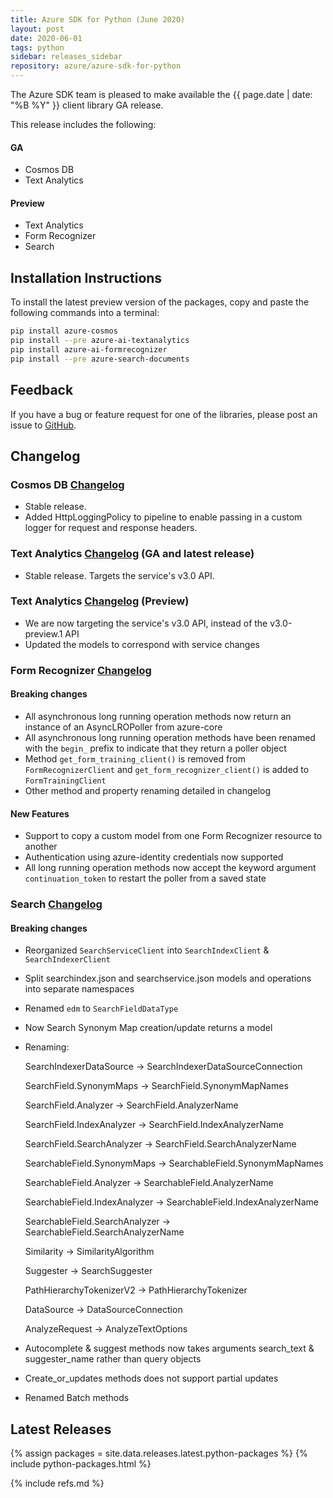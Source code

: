 ```yaml
---
title: Azure SDK for Python (June 2020)
layout: post
date: 2020-06-01
tags: python
sidebar: releases_sidebar
repository: azure/azure-sdk-for-python
---
```


The Azure SDK team is pleased to make available the {{ page.date | date: "%B %Y" }} client library GA release.

This release includes the following:

#### GA

- Cosmos DB
- Text Analytics

#### Preview

- Text Analytics
- Form Recognizer
- Search

## Installation Instructions

To install the latest preview version of the packages, copy and paste the following commands into a terminal:

```bash
pip install azure-cosmos
pip install --pre azure-ai-textanalytics
pip install azure-ai-formrecognizer
pip install --pre azure-search-documents
```

## Feedback

If you have a bug or feature request for one of the libraries, please post an issue to [GitHub](https://github.com/azure/azure-sdk-for-python/issues).

## Changelog

### Cosmos DB [Changelog](https://github.com/Azure/azure-sdk-for-python/blob/master/sdk/cosmos/azure-cosmos/CHANGELOG.md)

- Stable release.
- Added HttpLoggingPolicy to pipeline to enable passing in a custom logger for request and response headers.

### Text Analytics [Changelog](https://github.com/Azure/azure-sdk-for-python/blob/master/sdk/textanalytics/azure-ai-textanalytics/CHANGELOG.md#100-2020-06-09) (GA and latest release)
- Stable release. Targets the service's v3.0 API.

### Text Analytics [Changelog](https://github.com/Azure/azure-sdk-for-python/blob/master/sdk/textanalytics/azure-ai-textanalytics/CHANGELOG.md#100b6-2020-05-27) (Preview)

- We are now targeting the service's v3.0 API, instead of the v3.0-preview.1 API
- Updated the models to correspond with service changes

### Form Recognizer [Changelog](https://github.com/Azure/azure-sdk-for-python/blob/master/sdk/formrecognizer/azure-ai-formrecognizer/CHANGELOG.md#100b3-2020-06-10)

#### Breaking changes

- All asynchronous long running operation methods now return an instance of an AsyncLROPoller from azure-core
- All asynchronous long running operation methods have been renamed with the `begin_` prefix to indicate that they return a poller object
- Method `get_form_training_client()` is removed from `FormRecognizerClient` and `get_form_recognizer_client()` is added to `FormTrainingClient`
- Other method and property renaming detailed in changelog

#### New Features

- Support to copy a custom model from one Form Recognizer resource to another
- Authentication using azure-identity credentials now supported
- All long running operation methods now accept the keyword argument `continuation_token` to restart the poller from a saved state


### Search [Changelog](https://github.com/Azure/azure-sdk-for-python/blob/master/sdk/search/azure-search-documents/CHANGELOG.md)

#### Breaking changes

- Reorganized `SearchServiceClient` into `SearchIndexClient` & `SearchIndexerClient`
- Split searchindex.json and searchservice.json models and operations into separate namespaces
- Renamed `edm` to `SearchFieldDataType`
- Now Search Synonym Map creation/update returns a model
- Renaming:

  SearchIndexerDataSource -> SearchIndexerDataSourceConnection

  SearchField.SynonymMaps -> SearchField.SynonymMapNames

  SearchField.Analyzer -> SearchField.AnalyzerName

  SearchField.IndexAnalyzer -> SearchField.IndexAnalyzerName

  SearchField.SearchAnalyzer -> SearchField.SearchAnalyzerName

  SearchableField.SynonymMaps -> SearchableField.SynonymMapNames

  SearchableField.Analyzer -> SearchableField.AnalyzerName

  SearchableField.IndexAnalyzer -> SearchableField.IndexAnalyzerName

  SearchableField.SearchAnalyzer -> SearchableField.SearchAnalyzerName

  Similarity -> SimilarityAlgorithm

  Suggester -> SearchSuggester

  PathHierarchyTokenizerV2 -> PathHierarchyTokenizer

  DataSource -> DataSourceConnection

  AnalyzeRequest -> AnalyzeTextOptions

- Autocomplete & suggest methods now takes arguments search_text & suggester_name rather than query objects
- Create_or_updates methods does not support partial updates
- Renamed Batch methods

## Latest Releases

{% assign packages = site.data.releases.latest.python-packages %}
{% include python-packages.html %}

{% include refs.md %}
